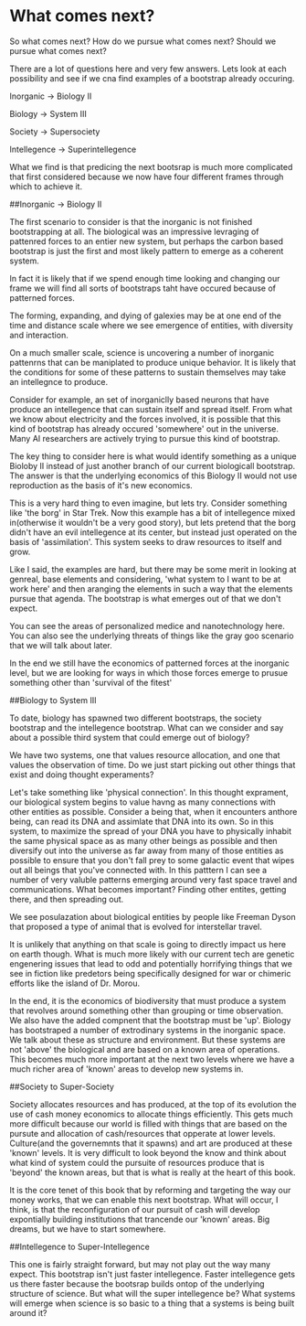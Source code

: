 # What comes next?

So what comes next?  How do we pursue what comes next?  Should we pursue what comes next?

There are a lot of questions here and very few answers.  Lets look at each possibility and see if we cna find examples of a bootstrap already occuring.

Inorganic -> Biology II

Biology -> System III

Society -> Supersociety

Intellegence -> Superintellegence

What we find is that predicing the next bootsrap is much more complicated that first considered because we now have four different frames through which to achieve it.

##Inorganic -> Biology II

The first scenario to consider is that the inorganic is not finished bootstrapping at all.  The biological was an impressive levraging of pattenred forces to an entier new system, but perhaps the carbon based bootstrap is just the first and most likely pattern to emerge as a coherent system.

In fact it is likely that if we spend enough time looking and changing our frame we will find all sorts of bootstraps taht have occured because of patterned forces.

The forming, expanding, and dying of galexies may be at one end of the time and distance scale where we see emergence of entities, with diversity and interaction.

On a much smaller scale, science is uncovering a number of inorganic pattenrns that can be maniplated to produce unique behavior.  It is likely that the conditions for some of these patterns to sustain themselves may take an intellegnce to produce.

Consider for example, an set of inorganiclly based neurons that have produce an intellegence that can sustain itself and spread itself.  From what we know about electricity and the forces involved, it is possible that this kind of bootstrap has already occured 'somewhere' out in the universe.  Many AI researchers are actively trying to pursue this kind of bootstrap.

The key thing to consider here is what would identify something as a unique Bioloby II instead of just another branch of our current biologicall bootstrap.  The answer is that the underlying economics of this Biology II would not use reproduction as the basis of it's new economics.

This is a very hard thing to even imagine, but lets try.  Consider something like 'the borg' in Star Trek.  Now this example has a bit of intellegence mixed in(otherwise it wouldn't be a very good story), but lets pretend that the borg didn't have an evil intellegence at its center, but instead just operated on the basis of 'assimilation'.  This system seeks to draw resources to itself and grow.

Like I said, the examples are hard, but there may be some merit in looking at genreal, base elements and considering, 'what system to I want to be at work here' and then aranging the elements in such a way that the elements pursue that agenda.  The bootstrap is what emerges out of that we don't expect.

You can see the areas of personalized medice and nanotechnology here.  You can also see the underlying threats of things like the gray goo scenario that we will talk about later.

In the end we still have the economics of patterned forces at the inorganic level, but we are looking for ways in which those forces emerge to prusue something other than 'survival of the fitest'

##Biology to System III

To date, biology has spawned two different bootstraps, the society bootstrap and the intellegence bootstrap.  What can we consider and say about a possible third system that could emerge out of biology?

We have two systems, one that values resource allocation, and one that values the observation of time.  Do we just start picking out other things that exist and doing thought experaments?

Let's take something like 'physical connection'.  In this thought exprament, our biological system begins to value havng as many connections with other entities as possible.  Consider a being that, when it encounters anthore being, can read its DNA and assimlate that DNA into its own. So in this system, to maximize the spread of your DNA you have to physically inhabit the same physical space as as many other beings as possible and then diversify out into the universe as far away from many of those entities as possible to ensure that you don't fall prey to some galactic event that wipes out all beings that you've connected with.  In this patttern I can see a number of very valuble patterns emerging around very fast space travel and communications.  What becomes important?  Finding other entites, getting there, and then spreading out.

We see posulazation about biological entities by people like Freeman Dyson that proposed a type of animal that is evolved for interstellar travel.

It is unlikely that anything on that scale is going to directly impact us here on earth though.  What is much more likely with our current tech are genetic engenering issues that lead to odd and potentially horrifying things that we see in fiction like predetors being specifically designed for war or chimeric efforts like the island of Dr. Morou.

In the end, it is the economics of biodiversity that must produce a system that revolves around something other than grouping or time observation.  We also have the added compnent that the bootstrap must be 'up'.  Biology has bootstraped a number of extrodinary systems in the inorganic space. We talk about these as structure and environment.  But these systems are not 'above' the biological and are based on a known area of operations.  This becomes much more important at the next two levels where we have a much richer area of 'known' areas to develop new systems in.

##Society to Super-Society

Society allocates resources and has produced, at the top of its evolution the use of cash money economics to allocate things efficiently.  This gets much more difficult because our world is filled with things that are based on the pursute and allocation of cash/resources that opperate at lower levels.  Culture(and the governemnts that it spawns) and art are produced at these 'known' levels.  It is very difficult to look beyond the know and think about what kind of system could the pursuite of resources produce that is 'beyond' the known areas, but that is what is really at the heart of this book.

It is the core tenet of this book that by reforming and targeting the way our money works, that we can enable this next bootstrap.  What will occur, I think, is that the reconfiguration of our pursuit of cash will develop expontially building institutions that trancende our 'known' areas.  Big dreams, but we have to start somewhere.

##Intellegence to Super-Intellegence

This one is fairly straight forward, but may not play out the way many expect.  This bootstrap isn't just faster intellegence.  Faster intellegence gets us there faster because the bootsrap builds ontop of the underlying structure of science.  But what will the super intellegence be?  What systems will emerge when science is so basic to a thing that a  systems is being built around it?


